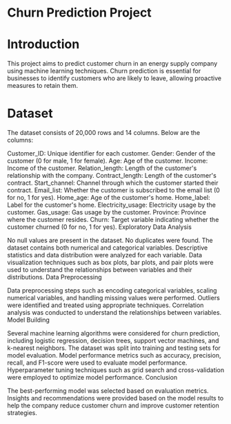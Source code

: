 # Churn Prediction Project

# Introduction

This project aims to predict customer churn in an energy supply company using machine learning techniques. Churn prediction is essential for businesses to identify customers who are likely to leave, allowing proactive measures to retain them.

# Dataset

The dataset consists of 20,000 rows and 14 columns. Below are the columns:

Customer_ID: Unique identifier for each customer.
Gender: Gender of the customer (0 for male, 1 for female).
Age: Age of the customer.
Income: Income of the customer.
Relation_length: Length of the customer's relationship with the company.
Contract_length: Length of the customer's contract.
Start_channel: Channel through which the customer started their contract.
Email_list: Whether the customer is subscribed to the email list (0 for no, 1 for yes).
Home_age: Age of the customer's home.
Home_label: Label for the customer's home.
Electricity_usage: Electricity usage by the customer.
Gas_usage: Gas usage by the customer.
Province: Province where the customer resides.
Churn: Target variable indicating whether the customer churned (0 for no, 1 for yes).
Exploratory Data Analysis

No null values are present in the dataset.
No duplicates were found.
The dataset contains both numerical and categorical variables.
Descriptive statistics and data distribution were analyzed for each variable.
Data visualization techniques such as box plots, bar plots, and pair plots were used to understand the relationships between variables and their distributions.
Data Preprocessing

Data preprocessing steps such as encoding categorical variables, scaling numerical variables, and handling missing values were performed.
Outliers were identified and treated using appropriate techniques.
Correlation analysis was conducted to understand the relationships between variables.
Model Building

Several machine learning algorithms were considered for churn prediction, including logistic regression, decision trees, support vector machines, and k-nearest neighbors.
The dataset was split into training and testing sets for model evaluation.
Model performance metrics such as accuracy, precision, recall, and F1-score were used to evaluate model performance.
Hyperparameter tuning techniques such as grid search and cross-validation were employed to optimize model performance.
Conclusion

The best-performing model was selected based on evaluation metrics.
Insights and recommendations were provided based on the model results to help the company reduce customer churn and improve customer retention strategies.
